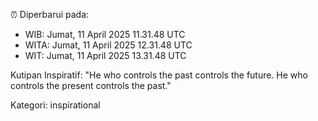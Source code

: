 ⏰ Diperbarui pada:
- WIB: Jumat, 11 April 2025 11.31.48 UTC
- WITA: Jumat, 11 April 2025 12.31.48 UTC
- WIT: Jumat, 11 April 2025 13.31.48 UTC

Kutipan Inspiratif:
"He who controls the past controls the future. He who controls the present controls the past."


Kategori: inspirational

